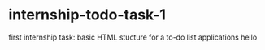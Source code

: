 # internship-todo-task-1
first internship task: basic HTML stucture for a to-do list applications
hello
